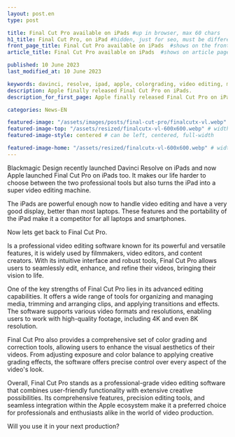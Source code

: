 ```yaml
---
layout: post.en
type: post

title: Final Cut Pro available on iPads #up in browser, max 60 chars
h1_title: Final Cut Pro, on iPad #hidden, just for seo, must be different than title
front_page_title: Final Cut Pro available on iPads  #shows on the front page
article_title: Final Cut Pro available on iPads  #shows on article page

published: 10 June 2023
last_modified_at: 10 June 2023

keywords: davinci, resolve, ipad, apple, colorgrading, video editing, mobile, final cut pro
description: Apple finally released Final Cut Pro on iPads.
description_for_first_page: Apple finally released Final Cut Pro on iPads.

categories: News-EN

featured-image: "/assets/images/posts/final-cut-pro/finalcutx-vl.webp" # full size
featured-image-top: "/assets/resized/finalcutx-vl-600x600.webp" # width - 1200
featured-image-style: centered # can be left, centered, full-width

featured-image-home: "/assets/resized/finalcutx-vl-600x600.webp" # width - 600
---
```

Blackmagic Design recently launched Davinci Resolve on iPads and now Apple launched Final Cut Pro on iPads too. It makes our life harder to choose between the two professional tools but also turns the iPad into a super video editing machine.

The iPads are powerful enough now to handle video editing and have a very good display, better than most laptops. These features and the portability of the iPad make it a competitor for all laptops and smartphones.

Now lets get back to Final Cut Pro.

Is a professional video editing software known for its powerful and versatile features, it is widely used by filmmakers, video editors, and content creators. With its intuitive interface and robust tools, Final Cut Pro allows users to seamlessly edit, enhance, and refine their videos, bringing their vision to life.

One of the key strengths of Final Cut Pro lies in its advanced editing capabilities. It offers a wide range of tools for organizing and managing media, trimming and arranging clips, and applying transitions and effects. The software supports various video formats and resolutions, enabling users to work with high-quality footage, including 4K and even 8K resolution.

Final Cut Pro also provides a comprehensive set of color grading and correction tools, allowing users to enhance the visual aesthetics of their videos. From adjusting exposure and color balance to applying creative grading effects, the software offers precise control over every aspect of the video's look.

Overall, Final Cut Pro stands as a professional-grade video editing software that combines user-friendly functionality with extensive creative possibilities. Its comprehensive features, precision editing tools, and seamless integration within the Apple ecosystem make it a preferred choice for professionals and enthusiasts alike in the world of video production.

Will you use it in your next production?